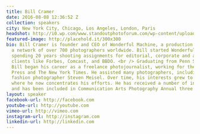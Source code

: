 ```yaml
---
title: Bill Cramer
date: 2016-08-08 12:36:52 Z
collection: speakers
city: New York City, Chicago, Los Angeles, London, Paris
headshot: http://i0.wp.com/www.standoutphotoforum.com/wp-content/uploads/2015/07/Bill_Cramer.png?w=1184
featured-image: http://placehold.it/300x300
bio: Bill Cramer is founder and CEO of Wonderful Machine, a production company with
  a network of over 700 photographers worldwide. Bill started Wonderful Machine after
  spending 20 years shooting assignments for editorial, corporate and advertising
  clients like Forbes, Comcast, and BBDO. <br /> Graduating from Penn State in 1985,
  Bill began his career as a freelance photojournalist, working for the Associated
  Press and The New York Times. He assisted many photographers, including a year with
  fashion photographer Steven Meisel. Over time, his interests grew to include portraiture,
  where he now concentrates his efforts. He has received a number of industry awards,
  and has been included in Communication Arts Photography Annual three times.
layout: speaker
facebook-url: http://facebook.com
youtube-url: http://youtube.com
vimeo-url: http://vimeo.com
instagram-url: http://instagram.com
linkedin-url: http://linkedin.com
---
```


